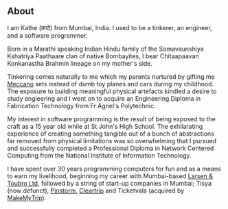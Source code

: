 
## About

I am Kathe (काठे) from Mumbai, India. I used to be a tinkerer, an engineer, and a software programmer.

Born in a Marathi speaking Indian Hindu family of the Somavaunshiya Kshatriya Paathaare clan of native Bombayites, I bear Chitaapaavan Konkanastha Brahmin lineage on my mother's side.

Tinkering comes naturally to me which my parents nurtured by gifting me [Meccano](http://www.meccano.com/) sets instead of dumb toy planes and cars during my childhood. The exposure to building meaningful physical artefacts kindled a desire to study engieering and I went on to acquire an Engineering Diploma in Fabrication Technology from Fr Agnel's Polytechnic.

My interest in software programming is the result of being exposed to the craft as a 15 year old while at St John's High School. The exhilarating experience of creating something tangible out of a bunch of abstractions far removed from physical limitations was so overwhelming that I pursued and successfully completed a Professional Diploma in Network Centered Computing from the National Institute of Information Technology.

I have spent over 30 years programming computers for fun and as a means to earn my livelihood, beginning my career with Mumbai-based [Larsen & Toubro Ltd](https://larsentoubro.com/), followed by a string of start-up companies in Mumbai; Tisya (now defunct), [Pinstorm](https://www.pinstorm.com/), [Cleartrip](https://www.cleartrip.com/) and Ticketvala (acquired by [MakeMyTrip](https://www.makemytrip.com/)).
